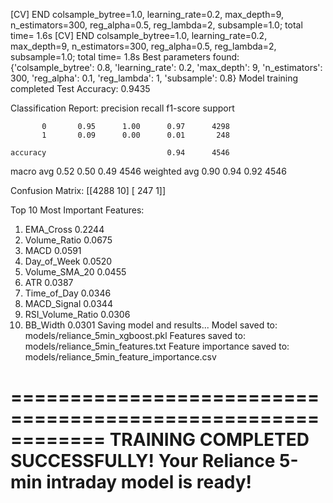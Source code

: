 [CV] END colsample_bytree=1.0, learning_rate=0.2, max_depth=9, n_estimators=300, reg_alpha=0.5, reg_lambda=2, subsample=1.0; total time=   1.6s
[CV] END colsample_bytree=1.0, learning_rate=0.2, max_depth=9, n_estimators=300, reg_alpha=0.5, reg_lambda=2, subsample=1.0; total time=   1.8s
Best parameters found: {'colsample_bytree': 0.8, 'learning_rate': 0.2, 'max_depth': 9, 'n_estimators': 300, 'reg_alpha': 0.1, 'reg_lambda': 1, 'subsample': 0.8}
Model training completed
Test Accuracy: 0.9435

Classification Report:
              precision    recall  f1-score   support

           0       0.95      1.00      0.97      4298
           1       0.09      0.00      0.01       248

    accuracy                           0.94      4546
   macro avg       0.52      0.50      0.49      4546
weighted avg       0.90      0.94      0.92      4546

Confusion Matrix:
[[4288   10]
 [ 247    1]]

Top 10 Most Important Features:
 1. EMA_Cross            0.2244
 2. Volume_Ratio         0.0675
 3. MACD                 0.0591
 4. Day_of_Week          0.0520
 5. Volume_SMA_20        0.0455
 6. ATR                  0.0387
 7. Time_of_Day          0.0346
 8. MACD_Signal          0.0344
 9. RSI_Volume_Ratio     0.0306
10. BB_Width             0.0301
Saving model and results...
Model saved to: models/reliance_5min_xgboost.pkl
Features saved to: models/reliance_5min_features.txt
Feature importance saved to: models/reliance_5min_feature_importance.csv

============================================================
TRAINING COMPLETED SUCCESSFULLY!
Your Reliance 5-min intraday model is ready!
============================================================